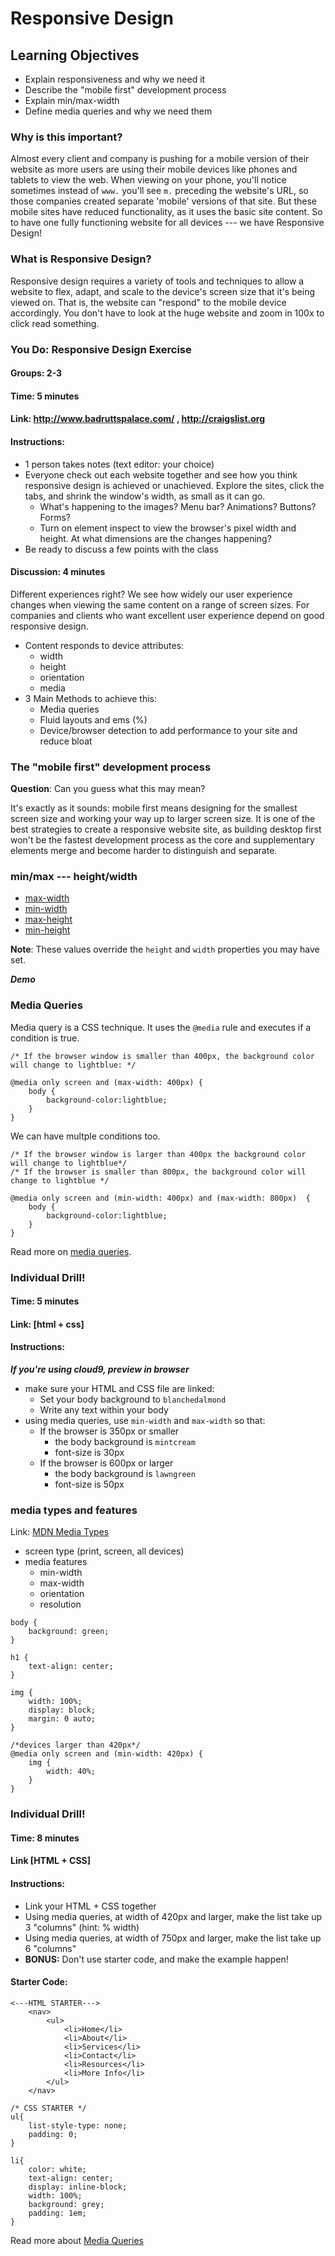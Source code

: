 # Responsive Design

## Learning Objectives
- Explain responsiveness and why we need it
- Describe the "mobile first" development process
- Explain min/max-width
- Define media queries and why we need them

### Why is this important?
Almost every client and company is pushing for a mobile version of their website as more users are using their mobile devices like phones and tablets to view the web. When viewing on your phone, you'll notice sometimes instead of `www.` you'll see `m.` preceding the website's URL, so those companies created separate 'mobile' versions of that site. But these mobile sites have reduced functionality, as it uses the basic site content. So to have one fully functioning website for all devices --- we have Responsive Design!

### What is Responsive Design?
Responsive design requires a variety of tools and techniques to allow a website to flex, adapt, and scale to the device's screen size that it's being viewed on. That is, the website can "respond" to the mobile device accordingly. You don't have to look at the huge website and zoom in 100x to click read something.

### You Do: Responsive Design Exercise
#### Groups: 2-3
#### Time: 5 minutes
#### Link: http://www.badruttspalace.com/ , http://craigslist.org
#### Instructions: 
- 1 person takes notes (text editor: your choice)
- Everyone check out each website together and see how you think responsive design is achieved or unachieved. Explore the sites, click the tabs, and shrink the window's width, as small as it can go. 
    - What's happening to the images? Menu bar? Animations? Buttons? Forms?
    - Turn on element inspect to view the browser's pixel width and height. At what dimensions are the changes happening?
- Be ready to discuss a few points with the class

#### Discussion: 4 minutes

[//]: # "Refer back to craigslist.com. Ask everyone to go to the bottom and click on 'mobile' "

Different experiences right? We see how widely our user experience changes when viewing the same content on a range of screen sizes. For companies and clients who want excellent user experience depend on good responsive design.

- Content responds to device attributes:
    - width
    - height
    - orientation
    - media
- 3 Main Methods to achieve this:
    - Media queries
    - Fluid layouts and ems (%)
    - Device/browser detection to add performance to your site and reduce bloat

### The "mobile first" development process
**Question**: Can you guess what this may mean?

It's exactly as it sounds: mobile first means designing for the smallest screen size and working your way up to larger screen size. It is one of the best strategies to create a responsive website site, as building desktop first won't be the fastest development process as the core and supplementary elements merge and become harder to distinguish and separate.

### min/max --- height/width
- [max-width](https://developer.mozilla.org/en-US/docs/Web/CSS/max-width)
- [min-width](https://developer.mozilla.org/en-US/docs/Web/CSS/min-width)
- [max-height](https://developer.mozilla.org/en-US/docs/Web/CSS/max-height)
- [min-height](https://developer.mozilla.org/en-US/docs/Web/CSS/min-height)

**Note**: These values override the `height` and `width` properties you may have set.

***Demo*** 

### Media Queries
Media query is a CSS technique. It uses the `@media` rule and executes if a condition is true. 

```
/* If the browser window is smaller than 400px, the background color will change to lightblue: */

@media only screen and (max-width: 400px) {
    body {
        background-color:lightblue;
    }
}
```

We can have multple conditions too.

```
/* If the browser window is larger than 400px the background color will change to lightblue*/
/* If the browser is smaller than 800px, the background color will change to lightblue */

@media only screen and (min-width: 400px) and (max-width: 800px)  {
    body {
        background-color:lightblue;
    }
}
```
Read more on [media queries](https://developer.mozilla.org/en-US/docs/Web/CSS/Media_Queries/Using_media_queries).

### Individual Drill!
#### Time: 5 minutes
#### Link: [html + css]
#### Instructions:
***If you're using cloud9, preview in browser***
- make sure your HTML and CSS file are linked:
    - Set your body background to `blanchedalmond`
    - Write any text within your body
- using media queries, use `min-width` and `max-width` so that:
    - If the browser is 350px or smaller
        - the body background is `mintcream`
        - font-size is 30px
    - If the browser is 600px or larger
        - the body background is `lawngreen`
        - font-size is 50px

### media types and features
Link: [MDN Media Types](https://developer.mozilla.org/en-US/docs/Web/CSS/@media)
- screen type (print, screen, all devices)
- media features
    - min-width
    - max-width
    - orientation
    - resolution


```
body {
	background: green;
}

h1 {
	text-align: center;
}

img {
	width: 100%;
	display: block;
	margin: 0 auto;
}

/*devices larger than 420px*/
@media only screen and (min-width: 420px) {
	img {
		width: 40%;
	}
}
```

### Individual Drill!
#### Time: 8 minutes
#### Link [HTML + CSS]
#### Instructions:
- Link your HTML + CSS together
- Using media queries, at width of 420px and larger, make the list take up 3 "columns" (hint: % width)
- Using media queries, at width of 750px and larger, make the list take up 6 "columns"
- **BONUS:** Don't use starter code, and make the example happen!

#### Starter Code:

```
<---HTML STARTER--->
	<nav>
		<ul>
			<li>Home</li>
			<li>About</li>
			<li>Services</li>
			<li>Contact</li>
			<li>Resources</li>
			<li>More Info</li>
		</ul>
	</nav>

/* CSS STARTER */
ul{
	list-style-type: none;
	padding: 0;
}

li{
	color: white;
	text-align: center;
	display: inline-block;
	width: 100%;
	background: grey;
	padding: 1em;
}
```

Read more about [Media Queries](https://developer.mozilla.org/en-US/docs/Web/CSS/Media_Queries/Using_media_queries)



